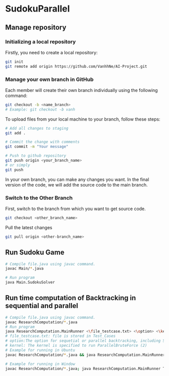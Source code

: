 # SudokuParallel
## Manage repository
### Initializing a local repository
Firstly, you need to create a local repository:
```bash
git init
git remote add origin https://github.com/VanhhNe/AI-Project.git
```
### Manage your own branch in GitHub
Each member will create their own branch individually using the following command:
```bash
git checkout -b <name_branch>
# Example: git checkout -b vanh
```
To upload files from your local machine to your branch, follow these steps:
```bash
# Add all changes to staging
git add .

# Commit the change with comments
git commit -m "Your message"

# Push to github repository
git push origin <your_branch_name>
# or simply
git push
```
In your own branch, you can make any changes you want. In the final version of the code, we will add the source code to the main branch.
### Switch to the Other Branch
First, switch to the branch from which you want to get source code.
```bash
git checkout <other_branch_name>
```
Pull the latest changes
```bash
git pull origin <other-branch_name>
```
## Run Sudoku Game 
```bash
# Compile file.java using javac command.
javac Main/*.java

# Run program
java Main.SudokuSolver
```

## Run time computation of Backtracking in sequential and parallel
``` bash
# Compile file.java using javac command. 
javac ResearchComputation/*.java
# Run program 
java ResearchComputation.MainRunner <\file_testcase.txt> <\option> <\kernel>
# file_testcase.txt: file is stored in Test_Cases
# option:The option for sequetial or parallel backtracking, including SequentialBacktracking (0), SequentialBruteForce (1), ParallelBruteForce (2)
# kernel: The kernel is specified to run ParallelBruteForce (2)
# Example for running in Ubuntu
javac ResearchComputation/*.java && java ResearchComputation.MainRunner Test_Cases/9x9_easy.txt 2 4

# Example for running in Window
javac ResearchComputation/*.java; java ResearchComputation.MainRunner Test_Cases/9x9_easy.txt 2 4
```
